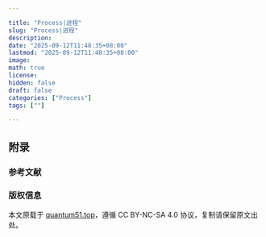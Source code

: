 ```yaml
---

title: "Process|进程"
slug: "Process|进程"
description: 
date: "2025-09-12T11:48:35+08:00"
lastmod: "2025-09-12T11:48:35+08:00"
image: 
math: true
license: 
hidden: false
draft: false 
categories: ["Process"]
tags: [""]

---
```


## 附录

### 参考文献

### 版权信息

本文原载于 [quantum51.top](https://quantum51.top)，遵循 CC BY-NC-SA 4.0 协议，复制请保留原文出处。
